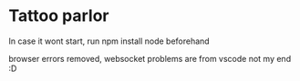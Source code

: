 # Tattoo parlor

In case it wont start, run npm install node beforehand

browser errors removed, websocket problems are from vscode not my end :D